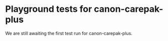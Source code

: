 # Playground tests for canon-carepak-plus
We are still awaiting the first test run for canon-carepak-plus.
